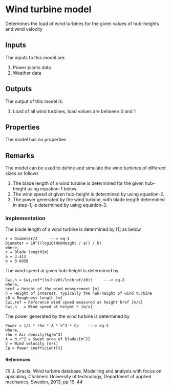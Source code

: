 # Wind turbine model

Determines the load of wind turbines for the given values of hub-heights and wind velocity


## Inputs
The inputs to this model are:

1. Power plants data
1. Weather data


## Outputs
The output of this model is:

1. Load of all wind turbines, load values are between 0 and 1


## Properties
The model has no properties

## Remarks
The model can be used to define and simulate the wind turbines of different sizes as follows
  1. The blade length of a wind turbine is determined for the given hub-height using equation-1 below.
  2. The wind speed at given hub-height is determined by using equation-2.
  3. The power generated by the wind turbine, with blade length determined in step-1, is determined by using equation-3.

### Implementation

The blade length of a wind turbine is determined by [1] as below
```
r = Diameter/2     ---> eq-1
Diameter = 10^((log10(HubHeight / a)) / b)
where,
r = Blade length[m]
a = 3.413
b = 0.6958
```
The wind speed at given hub-height is determined by
```
Cwi,h = Cwi,ref*(ln(h/z0)/ln(href/z0))     ---> eq-2
where,
href = Height of the wind measurement [m]
h = Height of interest, typically the hub-height of wind turbine
z0 = Roughness length [m]
Cwi,ref = Reference wind speed measured at height href [m/s]
Cwi,h   = Wind speed at height h [m/s]
```
The power generated by the wind turbine is determined by
```
Power = 1/2 * rho * A * V^3 * Cp    ---> eq-3
where,
rho = Air density[kg/m^3]
A = π.r^2 = Swept area of blades[m^2]
V = Wind velocity [m/s]
Cp = Power coefficient[%]
```

#### References

[1] J. Gracia, Wind turbine database, Modelling and analysis with focus on upscaling, Chalmers University of technology,
    Department of applied mechanics, Sweden, 2013, pp 19, 44
